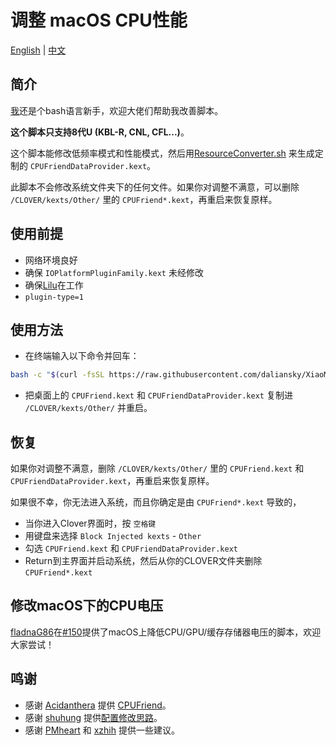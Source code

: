 # 调整 macOS CPU性能

[English](README.md) | [中文](README_CN.md)

## 简介

[我](https://github.com/stevezhengshiqi)还是个bash语言新手，欢迎大佬们帮助我改善脚本。

<b>这个脚本只支持8代U (KBL-R, CNL, CFL...)</b>。

这个脚本能修改低频率模式和性能模式，然后用[ResourceConverter.sh](https://github.com/acidanthera/CPUFriend/tree/master/ResourceConverter) 来生成定制的 `CPUFriendDataProvider.kext`。

此脚本不会修改系统文件夹下的任何文件。如果你对调整不满意，可以删除 `/CLOVER/kexts/Other/` 里的 `CPUFriend*.kext`，再重启来恢复原样。


## 使用前提

- 网络环境良好
- 确保 `IOPlatformPluginFamily.kext` 未经修改
- 确保[Lilu](https://github.com/acidanthera/Lilu)在工作
- `plugin-type=1`


## 使用方法

- 在终端输入以下命令并回车：

```bash
bash -c "$(curl -fsSL https://raw.githubusercontent.com/daliansky/XiaoMi-Pro-Hackintosh/master/one-key-cpufriend/one-key-cpufriend_cn.sh)"
```

- 把桌面上的 `CPUFriend.kext` 和 `CPUFriendDataProvider.kext` 复制进 `/CLOVER/kexts/Other/` 并重启。


## 恢复

如果你对调整不满意，删除 `/CLOVER/kexts/Other/` 里的 `CPUFriend.kext` 和 `CPUFriendDataProvider.kext`，再重启来恢复原样。

如果很不幸，你无法进入系统，而且你确定是由 `CPUFriend*.kext` 导致的，

 - 当你进入Clover界面时，按 `空格键` 
 - 用键盘来选择 `Block Injected kexts` - `Other` 
 - 勾选 `CPUFriend.kext` 和 `CPUFriendDataProvider.kext`
 - Return到主界面并启动系统，然后从你的CLOVER文件夹删除 `CPUFriend*.kext`


## 修改macOS下的CPU电压

[fladnaG86](https://github.com/fladnaG86)在[#150](https://github.com/daliansky/XiaoMi-Pro/issues/150)提供了macOS上降低CPU/GPU/缓存存储器电压的脚本，欢迎大家尝试！


## 鸣谢

- 感谢 [Acidanthera](https://github.com/acidanthera) 提供 [CPUFriend](https://github.com/acidanthera/CPUFriend)。
- 感谢 [shuhung](https://www.tonymacx86.com/members/shuhung.957282) 提供[配置修改思路](https://www.tonymacx86.com/threads/skylake-hwp-enable.214915/page-7)。
- 感谢 [PMheart](https://github.com/PMheart) 和 [xzhih](https://github.com/xzhih) 提供一些建议。
